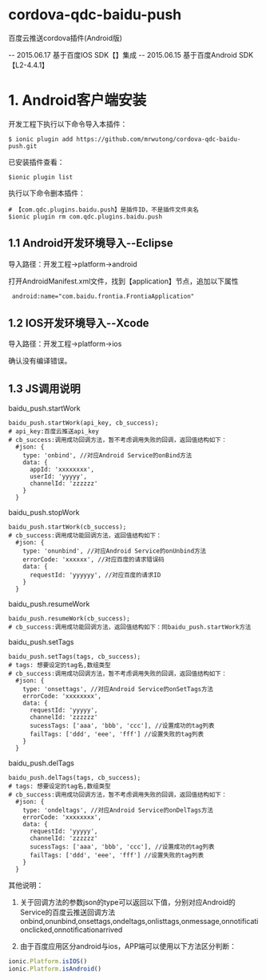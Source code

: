 # cordova-qdc-baidu-push
百度云推送cordova插件(Android版)

-- 2015.06.17 基于百度IOS SDK【】集成
-- 2015.06.15 基于百度Android SDK【L2-4.4.1】

# 1. Android客户端安装
开发工程下执行以下命令导入本插件：

	$ ionic plugin add https://github.com/mrwutong/cordova-qdc-baidu-push.git

已安装插件查看：

	$ionic plugin list


执行以下命令删本插件：

	# 【com.qdc.plugins.baidu.push】是插件ID，不是插件文件夹名
	$ionic plugin rm com.qdc.plugins.baidu.push

## 1.1 Android开发环境导入--Eclipse
导入路径：开发工程->platform->android

打开AndroidManifest.xml文件，找到【application】节点，追加以下属性

```xml
 android:name="com.baidu.frontia.FrontiaApplication"
```

## 1.2 IOS开发环境导入--Xcode
导入路径：开发工程->platform->ios

确认没有编译错误。

## 1.3 JS调用说明

baidu_push.startWork

	baidu_push.startWork(api_key, cb_success);
	# api_key:百度云推送api_key
	# cb_success:调用成功回调方法，暂不考虑调用失败的回调，返回值结构如下：
	  #json: {
	    type: 'onbind', //对应Android Service的onBind方法
	    data: {
	      appId: 'xxxxxxxx',
	      userId: 'yyyyy',
	      channelId: 'zzzzzz'
	    }
	  }

baidu_push.stopWork

	baidu_push.startWork(cb_success);
	# cb_success:调用成功能回调方法，返回值结构如下：
	  #json: {
	    type: 'onunbind', //对应Android Service的onUnbind方法
	    errorCode: 'xxxxxx', //对应百度的请求错误码
	    data: {
	      requestId: 'yyyyyy', //对应百度的请求ID
	    }
	  }

baidu_push.resumeWork

	baidu_push.resumeWork(cb_success);
	# cb_success:调用成功能回调方法，返回值结构如下：同baidu_push.startWork方法

baidu_push.setTags

	baidu_push.setTags(tags, cb_success);
	# tags: 想要设定的tag名,数组类型
	# cb_success:调用成功回调方法，暂不考虑调用失败的回调，返回值结构如下：
	  #json: {
	    type: 'onsettags', //对应Android Service的onSetTags方法
	    errorCode: 'xxxxxxxx',
	    data: {
	      requestId: 'yyyyy',
	      channelId: 'zzzzzz'
	      sucessTags: ['aaa', 'bbb', 'ccc'], //设置成功的tag列表
	      failTags: ['ddd', 'eee', 'fff'] //设置失败的tag列表
	    }
	  }

baidu_push.delTags

	baidu_push.delTags(tags, cb_success);
	# tags: 想要设定的tag名,数组类型
	# cb_success:调用成功回调方法，暂不考虑调用失败的回调，返回值结构如下：
	  #json: {
	    type: 'ondeltags', //对应Android Service的onDelTags方法
	    errorCode: 'xxxxxxxx',
	    data: {
	      requestId: 'yyyyy',
	      channelId: 'zzzzzz'
	      sucessTags: ['aaa', 'bbb', 'ccc'], //设置成功的tag列表
	      failTags: ['ddd', 'eee', 'fff'] //设置失败的tag列表
	    }
	  }

其他说明：

1. 关于回调方法的参数json的type可以返回以下值，分别对应Android的Service的百度云推送回调方法
onbind,onunbind,onsettags,ondeltags,onlisttags,onmessage,onnotificationclicked,onnotificationarrived

2. 由于百度应用区分android与ios，APP端可以使用以下方法区分判断：

```js
ionic.Platform.isIOS()
ionic.Platform.isAndroid()
```

